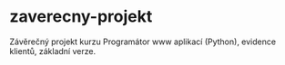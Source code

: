 # zaverecny-projekt
Závěrečný projekt kurzu Programátor www aplikací (Python), evidence klientů, základní verze.
